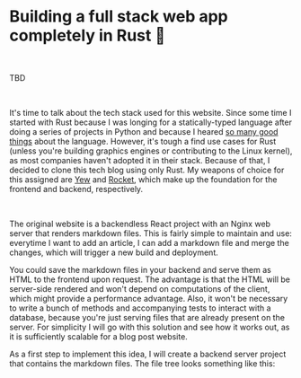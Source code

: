# Building a full stack web app completely in Rust :crab:

&nbsp;

TBD

&nbsp;


It's time to talk about the tech stack used for this website. Since some time I started with Rust because I was longing for a statically-typed language after doing a series of projects in Python and because I heared [so many good things](https://survey.stackoverflow.co/2022/#overview) about the language. However, it's tough a find use cases for Rust (unless you're building graphics engines or contributing to the Linux kernel), as most companies haven't adopted it in their stack. Because of that, I decided to clone this tech blog using only Rust. My weapons of choice for this assigned are [Yew](https://yew.rs/) and [Rocket](https://rocket.rs/), which make up the foundation for the frontend and backend, respectively. 

&nbsp;

The original website is a backendless React project with an Nginx web server that renders markdown files. This is fairly simple to maintain and use: everytime I want to add an article, I can add a markdown file and merge the changes, which will trigger a new build and deployment. 

You could save the markdown files in your backend and serve them as HTML to the frontend upon request. The advantage is that the HTML will be server-side rendered and won't depend on computations of the client, which might provide a performance advantage. Also, it won't be necessary to write a bunch of methods and accompanying tests to interact with a database, because you're just serving files that are already present on the server. For simplicity I will go with this solution and see how it works out, as it is sufficiently scalable for a blog post website. 

As a first step to implement this idea, I will create a backend server project that contains the markdown files. The file tree looks something like this:

